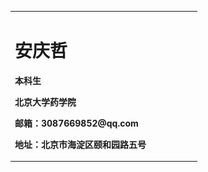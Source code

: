 <table border="0">
  <tr>
    <td width="75%">
      <h1>安庆哲</h1>
      <p><b>本科生</b></P>
      <P><b>北京大学药学院</b></P>
      <P><b>邮箱：3087669852@qq.com</b></p>
      <p><b>地址：北京市海淀区颐和园路五号</b></p>
    </td>
    <td width="25%">
      <img src="/anqingzhe.jpg"alt="图片"width="100%“/>   
    </td>
  </tr>
</table>
